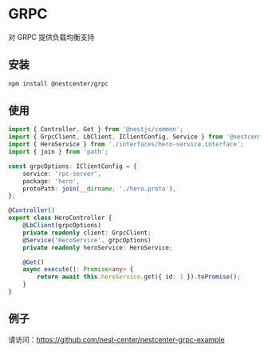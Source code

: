 # GRPC

对 GRPC 提供负载均衡支持

## 安装

```bash
npm install @nestcenter/grpc
```

## 使用

```typescript
import { Controller, Get } from '@nestjs/common';
import { GrpcClient, LbClient, IClientConfig, Service } from '@nestcenter/grpc';
import { HeroService } from './interfaces/hero-service.interface';
import { join } from 'path';

const grpcOptions: IClientConfig = {
    service: 'rpc-server',
    package: 'hero',
    protoPath: join(__dirname, './hero.proto'),
};

@Controller()
export class HeroController {
    @LbClient(grpcOptions)
    private readonly client: GrpcClient;
    @Service('HeroService', grpcOptions)
    private readonly heroService: HeroService;

    @Get()
    async execute(): Promise<any> {
        return await this.heroService.get({ id: 1 }).toPromise();
    }
}
```

## 例子

请访问：https://github.com/nest-center/nestcenter-grpc-example
